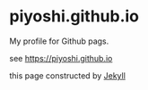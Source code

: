 # piyoshi.github.io
My profile for Github pags.

see https://piyoshi.github.io

this page constructed by [Jekyll](https://jekyllrb.com)
